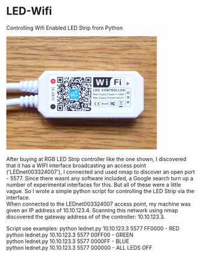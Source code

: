 # LED-Wifi
Controlling Wifi Enabled LED Strip from Python

<img src='https://github.com/Jppx/LED-Wifi/blob/main/LED_WIFI_CONTROLLER2.jpg'/>

After buying at RGB LED Strip controller like the one shown, I discovered that it has a WIFI interface broadcasting an access point ('LEDnet003324007'), I connected and used nmap to discover an open port - 5577. Since there wasnt any software included, a Google search turn up a number of experimental interfaces for this. But all of these were a little vague. So I wrote a  simple python script for controlling the LED Strip via the interface.
<br>When connected to the LEDnet003324007 access point, my machine was given an IP address of 10.10.123.4. Scanning this network using nmap discovered the gateway address of of the controller:  10.10.123.3. 

Script use examples:
  python lednet.py 10.10.123.3 5577 FF0000  - RED<br>
  python lednet.py 10.10.123.3 5577 00FF00  - GREEN<br>
  python lednet.py 10.10.123.3 5577 0000FF  - BLUE<br>
  python lednet.py 10.10.123.3 5577 000000  - ALL LEDS OFF
  
